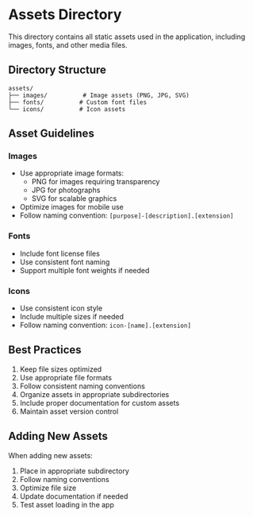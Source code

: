 # Assets Directory

This directory contains all static assets used in the application, including images, fonts, and other media files.

## Directory Structure

```
assets/
├── images/          # Image assets (PNG, JPG, SVG)
├── fonts/          # Custom font files
└── icons/          # Icon assets
```

## Asset Guidelines

### Images
- Use appropriate image formats:
  - PNG for images requiring transparency
  - JPG for photographs
  - SVG for scalable graphics
- Optimize images for mobile use
- Follow naming convention: `[purpose]-[description].[extension]`

### Fonts
- Include font license files
- Use consistent font naming
- Support multiple font weights if needed

### Icons
- Use consistent icon style
- Include multiple sizes if needed
- Follow naming convention: `icon-[name].[extension]`

## Best Practices

1. Keep file sizes optimized
2. Use appropriate file formats
3. Follow consistent naming conventions
4. Organize assets in appropriate subdirectories
5. Include proper documentation for custom assets
6. Maintain asset version control

## Adding New Assets

When adding new assets:
1. Place in appropriate subdirectory
2. Follow naming conventions
3. Optimize file size
4. Update documentation if needed
5. Test asset loading in the app 